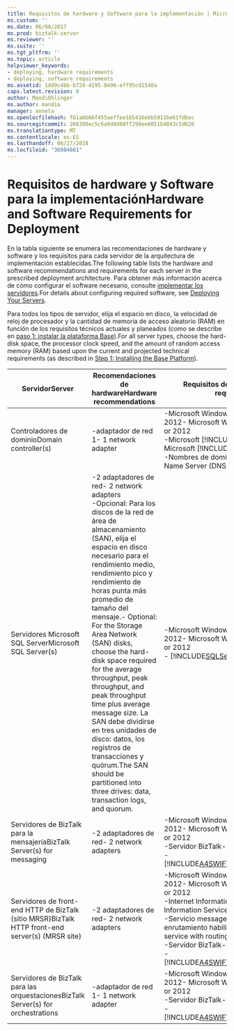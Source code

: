 ```yaml
---
title: Requisitos de hardware y Software para la implementación | Microsoft Docs
ms.custom: ''
ms.date: 06/08/2017
ms.prod: biztalk-server
ms.reviewer: ''
ms.suite: ''
ms.tgt_pltfrm: ''
ms.topic: article
helpviewer_keywords:
- deploying, hardware requirements
- deploying, software requirements
ms.assetid: 1dd9c4bb-b724-4195-8496-eff95cd1548a
caps.latest.revision: 8
author: MandiOhlinger
ms.author: mandia
manager: anneta
ms.openlocfilehash: f61a8b66f455aeffee1b5416ebb5911be61fdbec
ms.sourcegitcommit: 266308ec5c6a9d8d80ff298ee6051b4843c5d626
ms.translationtype: MT
ms.contentlocale: es-ES
ms.lasthandoff: 06/27/2018
ms.locfileid: "36984661"
---
```

# <a name="hardware-and-software-requirements-for-deployment"></a><span data-ttu-id="0b2ac-102">Requisitos de hardware y Software para la implementación</span><span class="sxs-lookup"><span data-stu-id="0b2ac-102">Hardware and Software Requirements for Deployment</span></span>
<span data-ttu-id="0b2ac-103">En la tabla siguiente se enumera las recomendaciones de hardware y software y los requisitos para cada servidor de la arquitectura de implementación establecidas.</span><span class="sxs-lookup"><span data-stu-id="0b2ac-103">The following table lists the hardware and software recommendations and requirements for each server in the prescribed deployment architecture.</span></span> <span data-ttu-id="0b2ac-104">Para obtener más información acerca de cómo configurar el software necesario, consulte [implementar los servidores](../../adapters-and-accelerators/accelerator-swift/deploying-your-servers.md).</span><span class="sxs-lookup"><span data-stu-id="0b2ac-104">For details about configuring required software, see [Deploying Your Servers](../../adapters-and-accelerators/accelerator-swift/deploying-your-servers.md).</span></span>  

 <span data-ttu-id="0b2ac-105">Para todos los tipos de servidor, elija el espacio en disco, la velocidad de reloj de procesador y la cantidad de memoria de acceso aleatorio (RAM) en función de los requisitos técnicos actuales y planeados (como se describe en [paso 1: instalar la plataforma Base](../../adapters-and-accelerators/accelerator-swift/step-1-installing-the-base-platform.md)).</span><span class="sxs-lookup"><span data-stu-id="0b2ac-105">For all server types, choose the hard-disk space, the processor clock speed, and the amount of random access memory (RAM) based upon the current and projected technical requirements (as described in [Step 1: Installing the Base Platform](../../adapters-and-accelerators/accelerator-swift/step-1-installing-the-base-platform.md)).</span></span>  


|                    <span data-ttu-id="0b2ac-106">Servidor</span><span class="sxs-lookup"><span data-stu-id="0b2ac-106">Server</span></span>                    |                                                                                                                                           <span data-ttu-id="0b2ac-107">Recomendaciones de hardware</span><span class="sxs-lookup"><span data-stu-id="0b2ac-107">Hardware recommendations</span></span>                                                                                                                                            |                                                                                                                                                   <span data-ttu-id="0b2ac-108">Requisitos de software</span><span class="sxs-lookup"><span data-stu-id="0b2ac-108">Software requirements</span></span>                                                                                                                                                    |
|----------------------------------------------|---------------------------------------------------------------------------------------------------------------------------------------------------------------------------------------------------------------------------------------------------------------------------------------------------------------|----------------------------------------------------------------------------------------------------------------------------------------------------------------------------------------------------------------------------------------------------------------------------------------------------------------------------|
|             <span data-ttu-id="0b2ac-109">Controladores de dominio</span><span class="sxs-lookup"><span data-stu-id="0b2ac-109">Domain controller(s)</span></span>             |                                                                                                                                             <span data-ttu-id="0b2ac-110">-adaptador de red 1</span><span class="sxs-lookup"><span data-stu-id="0b2ac-110">-   1 network adapter</span></span>                                                                                                                                             |                                       <span data-ttu-id="0b2ac-111">-Microsoft Windows Server 2012 R2 o 2012</span><span class="sxs-lookup"><span data-stu-id="0b2ac-111">-   Microsoft Windows Server 2012 R2 or 2012</span></span><br /><span data-ttu-id="0b2ac-112">-Microsoft [!INCLUDE[btsAD](../../includes/btsad-md.md)] Server</span><span class="sxs-lookup"><span data-stu-id="0b2ac-112">-   Microsoft [!INCLUDE[btsAD](../../includes/btsad-md.md)] Server</span></span><br /><span data-ttu-id="0b2ac-113">-Nombres de dominio (DNS)</span><span class="sxs-lookup"><span data-stu-id="0b2ac-113">-   Domain Name Server (DNS)</span></span>                                       |
|           <span data-ttu-id="0b2ac-114">Servidores Microsoft SQL Server</span><span class="sxs-lookup"><span data-stu-id="0b2ac-114">Microsoft SQL Server(s)</span></span>            | <span data-ttu-id="0b2ac-115">-2 adaptadores de red</span><span class="sxs-lookup"><span data-stu-id="0b2ac-115">-   2 network adapters</span></span><br /><span data-ttu-id="0b2ac-116">-Opcional: Para los discos de la red de área de almacenamiento (SAN), elija el espacio en disco necesario para el rendimiento medio, rendimiento pico y rendimiento de horas punta más promedio de tamaño del mensaje.</span><span class="sxs-lookup"><span data-stu-id="0b2ac-116">-   Optional: For the Storage Area Network (SAN) disks, choose the hard-disk space required for the average throughput, peak throughput, and peak throughput time plus average message size.</span></span> <span data-ttu-id="0b2ac-117">La SAN debe dividirse en tres unidades de disco: datos, los registros de transacciones y quórum.</span><span class="sxs-lookup"><span data-stu-id="0b2ac-117">The SAN should be partitioned into three drives: data, transaction logs, and quorum.</span></span> |                                                                        <span data-ttu-id="0b2ac-118">-Microsoft Windows Server 2012 R2 o 2012</span><span class="sxs-lookup"><span data-stu-id="0b2ac-118">-   Microsoft Windows Server 2012 R2 or 2012</span></span><br />-   [!INCLUDE[SQLServer2008or2005](../../includes/sqlserver2008or2005-md.md)]                                                                         |
|       <span data-ttu-id="0b2ac-119">Servidores de BizTalk para la mensajería</span><span class="sxs-lookup"><span data-stu-id="0b2ac-119">BizTalk Server(s) for messaging</span></span>        |                                                                                                                                            <span data-ttu-id="0b2ac-120">-2 adaptadores de red</span><span class="sxs-lookup"><span data-stu-id="0b2ac-120">-   2 network adapters</span></span>                                                                                                                                             |                                                  <span data-ttu-id="0b2ac-121">-Microsoft Windows Server 2012 R2 o 2012</span><span class="sxs-lookup"><span data-stu-id="0b2ac-121">-   Microsoft Windows Server 2012 R2 or 2012</span></span><br /><span data-ttu-id="0b2ac-122">-Servidor BizTalk</span><span class="sxs-lookup"><span data-stu-id="0b2ac-122">-   BizTalk Server</span></span><br />-   [!INCLUDE[A4SWIFT_CurrentVersion_abbrev](../../includes/a4swift-currentversion-abbrev-md.md)]                                                   |
| <span data-ttu-id="0b2ac-123">Servidores de front-end HTTP de BizTalk (sitio MRSR)</span><span class="sxs-lookup"><span data-stu-id="0b2ac-123">BizTalk HTTP front-end server(s) (MRSR site)</span></span> |                                                                                                                                            <span data-ttu-id="0b2ac-124">-2 adaptadores de red</span><span class="sxs-lookup"><span data-stu-id="0b2ac-124">-   2 network adapters</span></span>                                                                                                                                             | <span data-ttu-id="0b2ac-125">-Microsoft Windows Server 2012 R2 o 2012</span><span class="sxs-lookup"><span data-stu-id="0b2ac-125">-   Microsoft Windows Server 2012 R2 or 2012</span></span><br /><span data-ttu-id="0b2ac-126">-Internet Information Services (IIS)</span><span class="sxs-lookup"><span data-stu-id="0b2ac-126">-   Internet Information Services (IIS)</span></span><br /><span data-ttu-id="0b2ac-127">-Servicio message Queue Server con enrutamiento habilitado</span><span class="sxs-lookup"><span data-stu-id="0b2ac-127">-   Message Queuing service with routing enabled</span></span><br /><span data-ttu-id="0b2ac-128">-Servidor BizTalk</span><span class="sxs-lookup"><span data-stu-id="0b2ac-128">-   BizTalk Server</span></span><br />-   [!INCLUDE[A4SWIFT_CurrentVersion_abbrev](../../includes/a4swift-currentversion-abbrev-md.md)] |
|     <span data-ttu-id="0b2ac-129">Servidores de BizTalk para las orquestaciones</span><span class="sxs-lookup"><span data-stu-id="0b2ac-129">BizTalk Server(s) for orchestrations</span></span>     |                                                                                                                                             <span data-ttu-id="0b2ac-130">-adaptador de red 1</span><span class="sxs-lookup"><span data-stu-id="0b2ac-130">-   1 network adapter</span></span>                                                                                                                                             |                                                  <span data-ttu-id="0b2ac-131">-Microsoft Windows Server 2012 R2 o 2012</span><span class="sxs-lookup"><span data-stu-id="0b2ac-131">-   Microsoft Windows Server 2012 R2 or 2012</span></span><br /><span data-ttu-id="0b2ac-132">-Servidor BizTalk</span><span class="sxs-lookup"><span data-stu-id="0b2ac-132">-   BizTalk Server</span></span><br />-   [!INCLUDE[A4SWIFT_CurrentVersion_abbrev](../../includes/a4swift-currentversion-abbrev-md.md)]                                                   |

